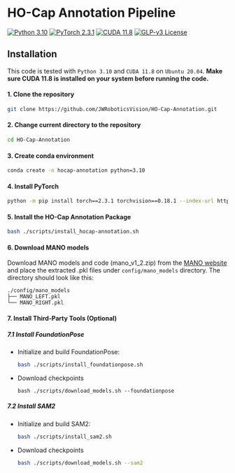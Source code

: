 # HO-Cap Annotation Pipeline

[![Python 3.10](https://img.shields.io/badge/Python-3.10-3776AB.svg)](https://www.python.org/downloads/release/python-31015/)
[![PyTorch 2.3.1](https://img.shields.io/badge/PyTorch-2.3.1-EE4C2C.svg)](https://pytorch.org/)
[![CUDA 11.8](https://img.shields.io/badge/CUDA-11.8-76B900.svg)](https://developer.nvidia.com/cuda-toolkit/)
[![GLP-v3 License](https://img.shields.io/badge/License-GPL--3.0-3DA639.svg)](https://www.gnu.org/licenses/gpl-3.0.en.html)



## Installation

This code is tested with `Python 3.10` and `CUDA 11.8` on `Ubuntu 20.04`. **Make sure CUDA 11.8 is installed on your system before running the code.**

#### 1. Clone the repository

```bash
git clone https://github.com/JWRoboticsVision/HO-Cap-Annotation.git
```

#### 2. Change current directory to the repository

```bash
cd HO-Cap-Annotation
```

#### 3. Create conda environment

```bash
conda create -n hocap-annotation python=3.10
```

#### 4. Install PyTorch

```bash
python -m pip install torch==2.3.1 torchvision==0.18.1 --index-url https://download.pytorch.org/whl/cu118 --no-cache-dir
```

#### 5. Install the HO-Cap Annotation Package

```bash
bash ./scripts/install_hocap-annotation.sh
```

#### 6. Download MANO models

Download MANO models and code (mano_v1_2.zip) from the [MANO website](https://mano.is.tue.mpg.de/) and place the extracted .pkl files under `config/mano_models` directory. The directory should look like this:

```
./config/mano_models
├── MANO_LEFT.pkl
└── MANO_RIGHT.pkl
```

#### 7. Install Third-Party Tools (Optional)

##### 7.1 Install FoundationPose

- Initialize and build FoundationPose:
  ```bash
  bash ./scripts/install_foundationpose.sh
  ```
- Download checkpoints
  ```
  bash ./scripts/download_models.sh --foundationpose
  ```

##### 7.2 Install SAM2

- Initialize and build SAM2:
  ```bash
  bash ./scripts/install_sam2.sh
  ```
- Download checkpoints
  ```bash
  bash ./scripts/download_models.sh --sam2
  ```
